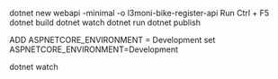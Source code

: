 dotnet new webapi -minimal -o l3moni-bike-register-api
Run Ctrl + F5
dotnet build
dotnet watch
dotnet run
dotnet publish

ADD ASPNETCORE_ENVIRONMENT = Development
set ASPNETCORE_ENVIRONMENT=Development

dotnet watch